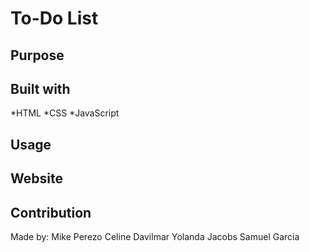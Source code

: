 # To-Do List

## Purpose


## Built with 
*HTML *CSS *JavaScript


## Usage

## Website 


## Contribution
Made by:
Mike Perezo
Celine Davilmar
Yolanda Jacobs
Samuel Garcia 



